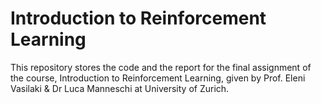 # Introduction to Reinforcement Learning
This repository stores the code and the report for the final assignment of the course, Introduction to Reinforcement Learning, given by Prof. Eleni Vasilaki & Dr Luca Manneschi at University of Zurich.

